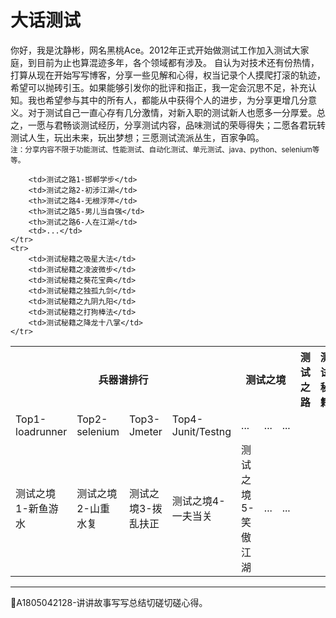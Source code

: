 # 大话测试

你好，我是沈静彬，网名黑桃Ace。2012年正式开始做测试工作加入测试大家庭，到目前为止也算混迹多年，各个领域都有涉及。
自认为对技术还有份热情，打算从现在开始写写博客，分享一些见解和心得，权当记录个人摸爬打滚的轨迹，希望可以抛砖引玉。如果能够引发你的批评和指正，我一定会沉思不足，补充认知。我也希望参与其中的所有人，都能从中获得个人的进步，为分享更增几分意义。对于测试自己一直心存有几分激情，对新入职的测试新人也愿多一分厚爱。总之，一愿与君畅谈测试经历，分享测试内容，品味测试的荣辱得失；二愿各君玩转测试人生，玩出未来，玩出梦想；三愿测试流派丛生，百家争鸣。   
<small>注：分享内容不限于功能测试、性能测试、自动化测试、单元测试、java、python、selenium等等。</small>

<table>
	<tr>
		<th colspan="4">兵器谱排行</th>
		<th colspan="5">测试之境</th>
		<th colspan="6">测试之路</th>
		<th colspan="7">测试秘籍</th>
	</tr>
	<tr>
		<td>Top1-loadrunner</td>
		<td>Top2-selenium</td>
		<td>Top3-Jmeter</td>
		<td>Top4-Junit/Testng</td>
		<td>...</td>
		<td>...</td>
		<td>...</td>
	</tr>
	<tr>
		<td>测试之境1-新鱼游水</td>
		<td>测试之境2-山重水复</td>
		<td>测试之境3-拨乱扶正</td>
		<td>测试之境4-一夫当关</td>
		<td>测试之境5-笑傲江湖</td>
		<td>...</td>
		<td>...</td>
	</tr>
	<tr>

		<td>测试之路1-邯郸学步</td>
		<td>测试之路2-初涉江湖</td>
		<th>测试之路4-无根浮萍</td>
		<th>测试之路5-男儿当自强</td>
		<th>测试之路6-人在江湖</td>
		<td>...</td>
	</tr>
	<tr>
		<td>测试秘籍之吸星大法</td>
		<td>测试秘籍之凌波微步</td>
		<td>测试秘籍之葵花宝典</td>
		<td>测试秘籍之独孤九剑</td>
		<td>测试秘籍之九阴九阳</td>
		<td>测试秘籍之打狗棒法</td>
		<td>测试秘籍之降龙十八掌</td>
	</tr>
</table>

* * * 
:bell:A1805042128-讲讲故事写写总结切磋切磋心得。


